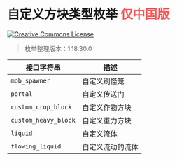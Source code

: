 # 自定义方块类型枚举 <span style="color:rgb(255, 85, 85);">仅中国版</span>

<a rel="license" href="http://creativecommons.org/licenses/by-nc-sa/4.0/"><img alt="Creative Commons License" style="border-width:0" src="https://mirrors.creativecommons.org/presskit/buttons/80x15/svg/by-nc-sa.svg" /></a>

> 枚举整理版本：1.18.30.0

| 接口字符串           | 描述             |
| -------------------- | ---------------- |
| `mob_spawner`        | 自定义刷怪笼     |
| `portal`             | 自定义传送门     |
| `custom_crop_block`  | 自定义作物方块   |
| `custom_heavy_block` | 自定义重力方块   |
| `liquid`             | 自定义流体       |
| `flowing_liquid`     | 自定义流动的流体 |